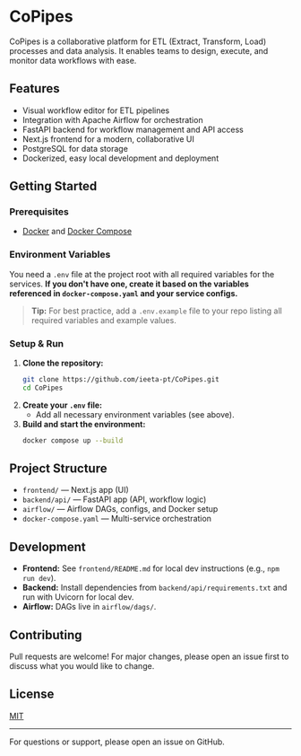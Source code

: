 # CoPipes

CoPipes is a collaborative platform for ETL (Extract, Transform, Load) processes and data analysis. It enables teams to design, execute, and monitor data workflows with ease.

## Features
- Visual workflow editor for ETL pipelines
- Integration with Apache Airflow for orchestration
- FastAPI backend for workflow management and API access
- Next.js frontend for a modern, collaborative UI
- PostgreSQL for data storage
- Dockerized, easy local development and deployment

## Getting Started

### Prerequisites
- [Docker](https://www.docker.com/get-started) and [Docker Compose](https://docs.docker.com/compose/)

### Environment Variables
You need a `.env` file at the project root with all required variables for the services. **If you don't have one, create it based on the variables referenced in `docker-compose.yaml` and your service configs.**

> **Tip:** For best practice, add a `.env.example` file to your repo listing all required variables and example values.

### Setup & Run
1. **Clone the repository:**
   ```bash
   git clone https://github.com/ieeta-pt/CoPipes.git
   cd CoPipes
   ```
2. **Create your `.env` file:**
   - Add all necessary environment variables (see above).
3. **Build and start the environment:**
   ```bash
   docker compose up --build
   ```

## Project Structure
- `frontend/` — Next.js app (UI)
- `backend/api/` — FastAPI app (API, workflow logic)
- `airflow/` — Airflow DAGs, configs, and Docker setup
- `docker-compose.yaml` — Multi-service orchestration

## Development
- **Frontend:** See `frontend/README.md` for local dev instructions (e.g., `npm run dev`).
- **Backend:** Install dependencies from `backend/api/requirements.txt` and run with Uvicorn for local dev.
- **Airflow:** DAGs live in `airflow/dags/`.

## Contributing
Pull requests are welcome! For major changes, please open an issue first to discuss what you would like to change.

## License
[MIT](LICENSE)

---

For questions or support, please open an issue on GitHub.
